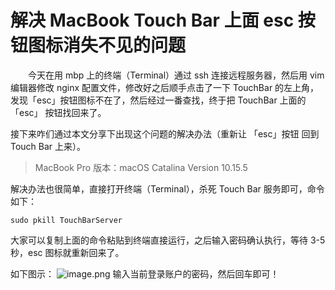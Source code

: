 # 解决 MacBook Touch Bar 上面 esc 按钮图标消失不见的问题

&emsp;&emsp;今天在用 mbp 上的终端（Terminal）通过 ssh 连接远程服务器，然后用 vim 编辑器修改 nginx 配置文件，修改好之后顺手点击了一下 TouchBar 的左上角，发现「esc」按钮图标不在了，然后经过一番查找，终于把 TouchBar 上面的 「esc」 按钮找回来了。 

接下来咋们通过本文分享下出现这个问题的解决办法（重新让 「esc」按钮 回到 Touch Bar 上来）。

> MacBook Pro 版本：macOS Catalina Version 10.15.5

解决办法也很简单，直接打开终端（Terminal），杀死 Touch Bar 服务即可，命令如下：

```shell
sudo pkill TouchBarServer
```

大家可以复制上面的命令粘贴到终端直接运行，之后输入密码确认执行，等待 3-5 秒，esc 图标就重新回来了。

如下图示：
![image.png](https://hyblogs.oss-cn-beijing.aliyuncs.com/hyblogs/image_1609672163633.png)
输入当前登录账户的密码，然后回车即可！
